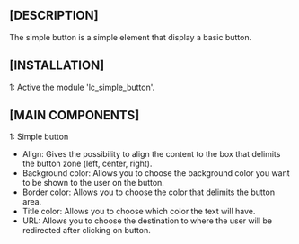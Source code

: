 [DESCRIPTION]
---------------------
The simple button is a simple element that display a basic button. 

[INSTALLATION]
---------------------
1: Active the module 'lc_simple_button'.


[MAIN COMPONENTS]
---------------------
1:	Simple button
  - Align: Gives the possibility to align the content to the box that
    delimits the button zone (left, center, right).
  - Background color: Allows you to choose the background color you
    want to be shown to the user on the button.
  - Border color: Allows you to choose the color that delimits the button area.
  - Title color: Allows you to choose which color the text will have.
  - URL: Allows you to choose the destination to where the user will be 
    redirected after clicking on button.
